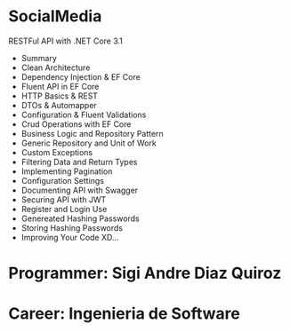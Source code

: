 # SocialMedia

RESTFul API with .NET Core 3.1
- Summary
- Clean Architecture
- Dependency Injection & EF Core
- Fluent API in EF Core
- HTTP Basics & REST
- DTOs & Automapper
- Configuration & Fluent Validations
- Crud Operations with EF Core
- Business Logic and Repository Pattern
- Generic Repository and Unit of Work
- Custom Exceptions
- Filtering Data and Return Types
- Implementing Pagination
- Configuration Settings
- Documenting API with Swagger
- Securing API with JWT
- Register and Login Use
- Genereated Hashing Passwords
- Storing Hashing Passwords
- Improving Your Code XD...

# Programmer: Sigi Andre Diaz Quiroz
# Career: Ingenieria de Software
